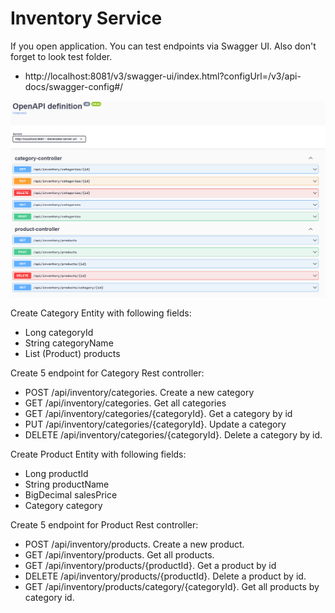 # Inventory Service

If you open application. You can test endpoints via Swagger UI. Also don't forget to look test folder.

- http://localhost:8081/v3/swagger-ui/index.html?configUrl=/v3/api-docs/swagger-config#/

![InventoryController](inventory-service.PNG)

Create Category Entity with following fields:
- Long categoryId
- String categoryName
- List (Product) products

Create 5 endpoint for Category Rest controller:
- POST /api/inventory/categories. Create a new category
- GET /api/inventory/categories. Get all categories
- GET /api/inventory/categories/{categoryId}. Get a category by id
- PUT /api/inventory/categories/{categoryId}. Update a category
- DELETE /api/inventory/categories/{categoryId}. Delete a category by id.

Create Product Entity with following fields:
- Long productId
- String productName
- BigDecimal salesPrice
- Category category

Create 5 endpoint for Product Rest controller:
- POST /api/inventory/products. Create a new product.
- GET /api/inventory/products. Get all products.
- GET /api/inventory/products/{productId}. Get a product by id
- DELETE /api/inventory/products/{productId}. Delete a product by id.
- GET /api/inventory/products/category/{categoryId}. Get all products by category id.